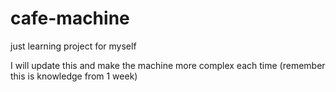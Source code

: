 # cafe-machine
just learning project for myself

I will update this and make the machine more complex each time (remember this is knowledge from 1 week)
